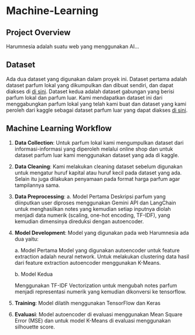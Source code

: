 # Machine-Learning

## Project Overview
Harumnesia adalah suatu web yang menggunakan AI... 

## Dataset
Ada dua dataset yang digunakan dalam proyek ini. Dataset pertama adalah dataset parfum lokal yang dikumpulkan dan dibuat sendiri, dan dapat diakses di [di sini](https://github.com/Harumnesia/Machine-Learning/blob/main/Dataset/Dataset_Clean/Dataset_Harumnesia_clean.csv).
Dataset kedua adalah dataset gabungan yang berisi parfum lokal dan parfum luar. Kami mendapatkan dataset ini dari menggabungkan parfum lokal yang telah kami buat dan dataset yang kami peroleh dari kaggle sebagai dataset parfum luar yang dapat diakses [di sini](https://github.com/Harumnesia/Machine-Learning/blob/main/Dataset/Dataset_Gabungan/dataset_parfum_gabungan.csv).

## Machine Learning Workflow
1. **Data Collection**:
   Untuk parfum lokal kami mengumpulkan dataset dari informasi-informasi yang diperoleh melalui online shop dan untuk dataset parfum luar kami menggunakan dataset yang ada di kaggle.
   
3. **Data Cleaning**:
   Kami melakukan cleaning dataset sebelum digunakan untuk mengatur huruf kapital atau huruf kecil pada dataset yang ada. Selain itu juga dilakukan penyamaan pada format harga parfum agar tampilannya sama.
   
4. **Data Preprocessing**:
   a. Model Pertama
      Deskripsi parfum yang diinputkan user diproses menggunakan Gemini API dan LangChain untuk menghasilkan notes yang kemudian setiap inputnya diolah menjadi  data numerik (scaling, one-hot encoding, TF-IDF), yang kemudian dimensinya direduksi dengan autoencoder.
   
5. **Model Development**:
   Model yang digunakan pada web Harumnesia ada dua yaitu:
   
   a. Model Pertama
     Model yang digunakan autoencoder untuk feature extraction adalah neural network. Untuk melakukan clustering data hasil dari feature extraction autoencoder menggunakan K-Means.
   
   b. Model Kedua
   
      Menggunakan TF-IDF Vectorization untuk mengubah notes parfum menjadi representasi numerik yang kemudian dikonversi ke tensorflow. 
7. **Training**:
   Model dilatih menggunakan TensorFlow dan Keras
8. **Evaluasi**:
   Model autoencoder di evaluasi menggunakan Mean Square Error (MSE) dan untuk model K-Means di evaluasi menggunakan silhouette score. 

